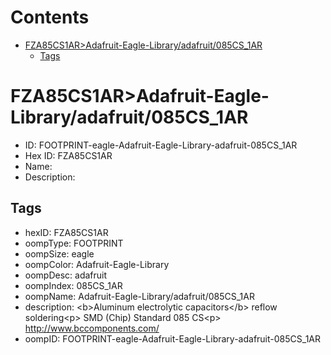 



Contents
========

* [FZA85CS1AR>Adafruit-Eagle-Library/adafruit/085CS_1AR](#fza85cs1aradafruit-eagle-libraryadafruit085cs_1ar)
	* [Tags](#tags)

# FZA85CS1AR>Adafruit-Eagle-Library/adafruit/085CS_1AR

- ID: FOOTPRINT-eagle-Adafruit-Eagle-Library-adafruit-085CS_1AR
- Hex ID: FZA85CS1AR
- Name: 
- Description: 

## Tags

- hexID: FZA85CS1AR
- oompType: FOOTPRINT
- oompSize: eagle
- oompColor: Adafruit-Eagle-Library
- oompDesc: adafruit
- oompIndex: 085CS_1AR
- oompName: Adafruit-Eagle-Library/adafruit/085CS_1AR
- description: &lt;b&gt;Aluminum electrolytic capacitors&lt;/b&gt; reflow soldering&lt;p&gt;
SMD (Chip) Standard 085 CS&lt;p&gt;
http://www.bccomponents.com/
- oompID: FOOTPRINT-eagle-Adafruit-Eagle-Library-adafruit-085CS_1AR
